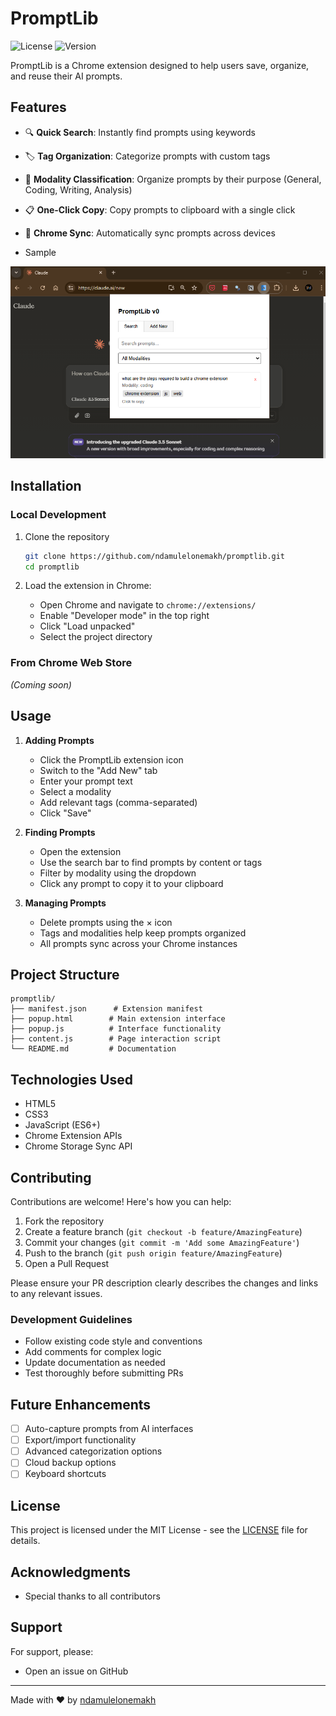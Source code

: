 # PromptLib

![License](https://img.shields.io/badge/license-MIT-blue.svg)
![Version](https://img.shields.io/badge/version-0.1.0-green.svg)

PromptLib is a Chrome extension designed to help users save, organize, and reuse their AI prompts.

## Features

- 🔍 **Quick Search**: Instantly find prompts using keywords
- 🏷️ **Tag Organization**: Categorize prompts with custom tags
- 📝 **Modality Classification**: Organize prompts by their purpose (General, Coding, Writing, Analysis)
- 📋 **One-Click Copy**: Copy prompts to clipboard with a single click
- 🔄 **Chrome Sync**: Automatically sync prompts across devices

- Sample

![Popup screenshot](./docs/popup.png)

## Installation

### Local Development
1. Clone the repository
   ```bash
   git clone https://github.com/ndamulelonemakh/promptlib.git
   cd promptlib
   ```

2. Load the extension in Chrome:
   - Open Chrome and navigate to `chrome://extensions/`
   - Enable "Developer mode" in the top right
   - Click "Load unpacked"
   - Select the project directory

### From Chrome Web Store
*(Coming soon)*

## Usage

1. **Adding Prompts**
   - Click the PromptLib extension icon
   - Switch to the "Add New" tab
   - Enter your prompt text
   - Select a modality
   - Add relevant tags (comma-separated)
   - Click "Save"

2. **Finding Prompts**
   - Open the extension
   - Use the search bar to find prompts by content or tags
   - Filter by modality using the dropdown
   - Click any prompt to copy it to your clipboard

3. **Managing Prompts**
   - Delete prompts using the × icon
   - Tags and modalities help keep prompts organized
   - All prompts sync across your Chrome instances

## Project Structure

```
promptlib/
├── manifest.json      # Extension manifest
├── popup.html        # Main extension interface
├── popup.js          # Interface functionality
├── content.js        # Page interaction script
└── README.md         # Documentation
```

## Technologies Used

- HTML5
- CSS3
- JavaScript (ES6+)
- Chrome Extension APIs
- Chrome Storage Sync API

## Contributing

Contributions are welcome! Here's how you can help:

1. Fork the repository
2. Create a feature branch (`git checkout -b feature/AmazingFeature`)
3. Commit your changes (`git commit -m 'Add some AmazingFeature'`)
4. Push to the branch (`git push origin feature/AmazingFeature`)
5. Open a Pull Request

Please ensure your PR description clearly describes the changes and links to any relevant issues.

### Development Guidelines

- Follow existing code style and conventions
- Add comments for complex logic
- Update documentation as needed
- Test thoroughly before submitting PRs

## Future Enhancements

- [ ] Auto-capture prompts from AI interfaces
- [ ] Export/import functionality
- [ ] Advanced categorization options
- [ ] Cloud backup options
- [ ] Keyboard shortcuts

## License

This project is licensed under the MIT License - see the [LICENSE](LICENSE) file for details.

## Acknowledgments

- Special thanks to all contributors

## Support

For support, please:
- Open an issue on GitHub

---

Made with ❤️ by [ndamulelonemakh](https://github.com/ndamulelonemakh)